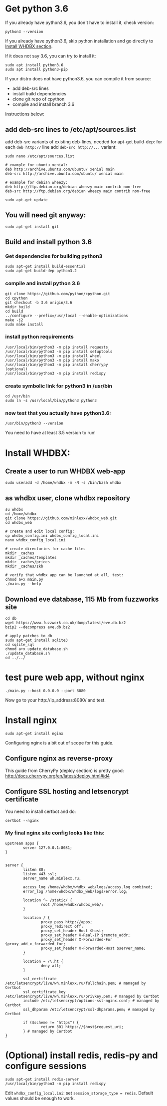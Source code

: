 # Get python 3.6
If you already have python3.6, you don't have to install it,
check version:
```
python3 --version
```
If you already have python3.6, skip python installation and go directly to
[Install WHDBX section](INSTALL.md#install-whdbx).

If it does not say 3.6, you can try to install it:
```
sudo apt install python3.6
sudo apt install python3-pip
```
If your distro does not have python3.6, you can compile it from source:
* add deb-src lines
* install build dependencies
* clone git repo of cpython
* compile and install branch 3.6

Instructions below:

## add deb-src lines to /etc/apt/sources.list
add deb-src variants of existing deb-lines, needed for apt-get build-dep:
for each `deb http://` line add `deb-src http://...` variant:
```
sudo nano /etc/apt/sources.list
```
```
# example for ubuntu xenial:
deb http://archive.ubuntu.com/ubuntu/ xenial main
deb-src http://archive.ubuntu.com/ubuntu/ xenial main
```
```
# example for debian wheezy:
deb http://ftp.debian.org/debian wheezy main contrib non-free
deb-src http://ftp.debian.org/debian wheezy main contrib non-free
```
```
sudo apt-get update
```

## You will need git anyway:
```
sudo apt-get install git
```

## Build and install python 3.6
### Get dependencies for building python3
```
sudo apt-get install build-essential
sudo apt-get build-dep python3.2
```
### compile and install python 3.6
```
git clone https://github.com/python/cpython.git
cd cpython
git checkout -b 3.6 origin/3.6
mkdir build
cd build
../configure --prefix=/usr/local --enable-optimizations
make -j2
sudo make install
```

### install python requirements
```
/usr/local/bin/python3 -m pip install requests
/usr/local/bin/python3 -m pip install setuptools
/usr/local/bin/python3 -m pip install wheel
/usr/local/bin/python3 -m pip install mako
/usr/local/bin/python3 -m pip install cherrypy
(optional)
/usr/local/bin/python3 -m pip install redispy
```

### create symbolic link for python3 in /usr/bin
```
cd /usr/bin
sudo ln -s /usr/local/bin/python3 python3
```

### now test that you actually have python3.6:
```
/usr/bin/python3 --version
```
You need to have at least 3.5 version to run!

# Install WHDBX:
## Create a user to run WHDBX web-app
```
sudo useradd -d /home/whdbx -m -N -s /bin/bash whdbx
```

## as whdbx user, clone whdbx repository
```
su whdbx
cd /home/whdbx
git clone https://github.com/minlexx/whdbx_web.git
cd whdbx_web
```
```
# create and edit local config:
cp whdbx_config.ini whdbx_config_local.ini
nano whdbx_config_local.ini

# create directories for cache files
mkdir _caches
mkdir _caches/templates
mkdir _caches/prices
mkdir _caches/zkb
```
```
# verify that whdbx app can be launched at all, test:
chmod a+x main.py
./main.py --help
```

## Download eve database, 115 Mb from fuzzworks site
```
cd db
wget https://www.fuzzwork.co.uk/dump/latest/eve.db.bz2
bzip2 --decompress eve.db.bz2
```
```
# apply patches to db
sudo apt-get install sqlite3
cd sqlite_sql
chmod a+x update_database.sh
./update_database.sh
cd ../../
```

# test pure web app, without nginx
```
./main.py --host 0.0.0.0 --port 8080
```

Now go to your http://ip_address:8080/ and test.

# Install nginx
```
sudo apt-get install nginx
```
Configuring nginx is a bit out of scope for this guide.

## Configure nginx as reverse-proxy
This guide from CherryPy (deploy section) is pretty good:
http://docs.cherrypy.org/en/latest/deploy.html#id4

## Configure SSL hosting and letsencrypt certificate
You need to install certbot and do:
```
certbot --nginx
```

### My final nginx site config looks like this:
```
upstream apps {
        server 127.0.0.1:8081;
}


server {
        listen 80;
        listen 443 ssl;
        server_name wh.minlexx.ru;

        access_log /home/whdbx/whdbx_web/logs/access.log combined;
        error_log /home/whdbx/whdbx_web/logs/error.log;

        location ^~ /static/ {
                root /home/whdbx/whdbx_web/;
        }

        location / {
                proxy_pass http://apps;
                proxy_redirect off;
                proxy_set_header Host $host;
                proxy_set_header X-Real-IP $remote_addr;
                proxy_set_header X-Forwarded-For $proxy_add_x_forwarded_for;
                proxy_set_header X-Forwarded-Host $server_name;
        }

        location ~ /\.ht {
                deny all;
        }

        ssl_certificate /etc/letsencrypt/live/wh.minlexx.ru/fullchain.pem; # managed by Certbot
        ssl_certificate_key /etc/letsencrypt/live/wh.minlexx.ru/privkey.pem; # managed by Certbot
        include /etc/letsencrypt/options-ssl-nginx.conf; # managed by Certbot
        ssl_dhparam /etc/letsencrypt/ssl-dhparams.pem; # managed by Certbot

        if ($scheme != "https") {
                return 301 https://$host$request_uri;
        } # managed by Certbot
}
```

# (Optional) install redis, redis-py and configure sessions
```
sudo apt-get install redis-server
/usr/local/bin/python3 -m pip install redispy
```
Edit `whdbx_config_local.ini`: set `session_storage_type = redis`.
Default values should be enough to work.
